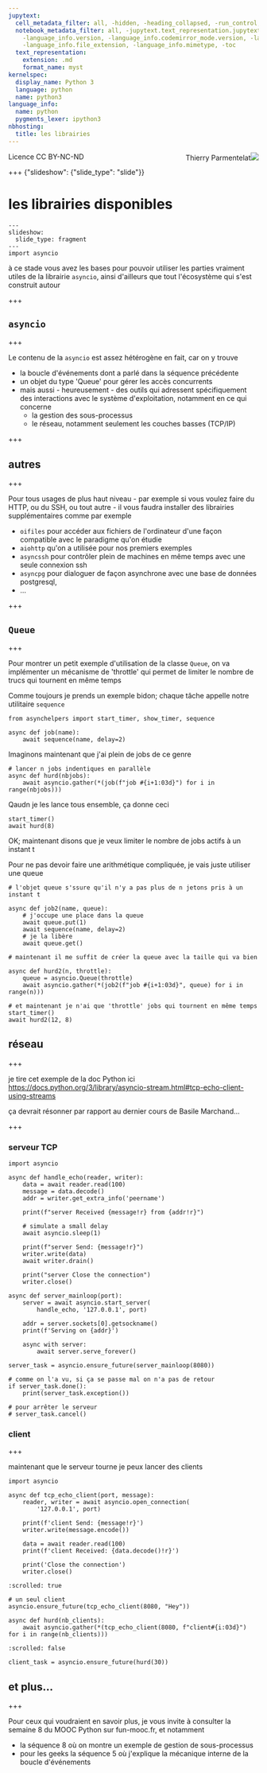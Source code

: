 ```yaml
---
jupytext:
  cell_metadata_filter: all, -hidden, -heading_collapsed, -run_control, -trusted
  notebook_metadata_filter: all, -jupytext.text_representation.jupytext_version, -jupytext.text_representation.format_version,
    -language_info.version, -language_info.codemirror_mode.version, -language_info.codemirror_mode,
    -language_info.file_extension, -language_info.mimetype, -toc
  text_representation:
    extension: .md
    format_name: myst
kernelspec:
  display_name: Python 3
  language: python
  name: python3
language_info:
  name: python
  pygments_lexer: ipython3
nbhosting:
  title: les librairies
---
```


<span style="float:left;">Licence CC BY-NC-ND</span><span style="float:right;">Thierry Parmentelat<img src="media/inria-25-alpha.png" style="display:inline"></span><br/>

+++ {"slideshow": {"slide_type": "slide"}}

# les librairies disponibles

```{code-cell} ipython3
---
slideshow:
  slide_type: fragment
---
import asyncio
```

à ce stade vous avez les bases pour pouvoir utiliser les parties vraiment utiles de la librairie `asyncio`, ainsi d'ailleurs que tout l'écosystème qui s'est construit autour

+++

## `asyncio`

+++

Le contenu de la `asyncio` est assez hétérogène en fait, car on y trouve

* la boucle d'événements dont a parlé dans la séquence précédente
* un objet du type 'Queue' pour gérer les accès concurrents
* mais aussi - heureusement - des outils qui adressent spécifiquement des interactions avec le système d'exploitation, notamment en ce qui concerne
  * la gestion des sous-processus
  * le réseau, notamment seulement les couches basses (TCP/IP)

+++

## autres

+++

Pour tous usages de plus haut niveau - par exemple si vous voulez faire du HTTP, ou du SSH, ou tout autre - il vous faudra installer des librairies supplémentaires comme par exemple

* `oifiles` pour accéder aux fichiers de l'ordinateur d'une façon compatible avec le paradigme qu'on étudie
* `aiohttp` qu'on a utilisée pour nos premiers exemples
* `asyncssh` pour contrôler plein de machines en même temps avec une seule connexion ssh
* `asyncpg` pour dialoguer de façon asynchrone avec une base de données postgresql,
* ...

+++

## `Queue`

+++

Pour montrer un petit exemple d'utilisation de la classe `Queue`, on va implémenter un mécanisme de 'throttle' qui permet de limiter le nombre de trucs qui tournent en même temps

Comme toujours je prends un exemple bidon; chaque tâche appelle notre utilitaire `sequence`

```{code-cell} ipython3
from asynchelpers import start_timer, show_timer, sequence
```

```{code-cell} ipython3
async def job(name):
    await sequence(name, delay=2)
```

Imaginons maintenant que j'ai plein de jobs de ce genre

```{code-cell} ipython3
# lancer n jobs indentiques en parallèle
async def hurd(nbjobs):
    await asyncio.gather(*(job(f"job #{i+1:03d}") for i in range(nbjobs)))
```

Qaudn je les lance tous ensemble, ça donne ceci

```{code-cell} ipython3
start_timer()
await hurd(8)
```

OK; maintenant disons que je veux limiter le nombre de jobs actifs à un instant t

Pour ne pas devoir faire une arithmétique compliquée, je vais juste utiliser une queue

```{code-cell} ipython3
# l'objet queue s'ssure qu'il n'y a pas plus de n jetons pris à un instant t

async def job2(name, queue):
    # j'occupe une place dans la queue
    await queue.put(1)
    await sequence(name, delay=2)
    # je la libère
    await queue.get()    
```

```{code-cell} ipython3
# maintenant il me suffit de créer la queue avec la taille qui va bien

async def hurd2(n, throttle):
    queue = asyncio.Queue(throttle)
    await asyncio.gather(*(job2(f"job #{i+1:03d}", queue) for i in range(n)))
```

```{code-cell} ipython3
# et maintenant je n'ai que 'throttle' jobs qui tournent en même temps
start_timer()
await hurd2(12, 8)
```

## réseau

+++

je tire cet exemple de la doc Python ici
https://docs.python.org/3/library/asyncio-stream.html#tcp-echo-client-using-streams

ça devrait résonner par rapport au dernier cours de Basile Marchand...

+++

### serveur TCP

```{code-cell} ipython3
import asyncio

async def handle_echo(reader, writer):
    data = await reader.read(100)
    message = data.decode()
    addr = writer.get_extra_info('peername')

    print(f"server Received {message!r} from {addr!r}")
    
    # simulate a small delay
    await asyncio.sleep(1)

    print(f"server Send: {message!r}")
    writer.write(data)
    await writer.drain()

    print("server Close the connection")
    writer.close()
```

```{code-cell} ipython3
async def server_mainloop(port):
    server = await asyncio.start_server(
        handle_echo, '127.0.0.1', port)

    addr = server.sockets[0].getsockname()
    print(f'Serving on {addr}')

    async with server:
        await server.serve_forever()
```

```{code-cell} ipython3
server_task = asyncio.ensure_future(server_mainloop(8080))
```

```{code-cell} ipython3
# comme on l'a vu, si ça se passe mal on n'a pas de retour
if server_task.done():
    print(server_task.exception())
```

```{code-cell} ipython3
# pour arrêter le serveur
# server_task.cancel()
```

### client

+++

maintenant que le serveur tourne je peux lancer des clients

```{code-cell} ipython3
import asyncio

async def tcp_echo_client(port, message):
    reader, writer = await asyncio.open_connection(
        '127.0.0.1', port)

    print(f'client Send: {message!r}')
    writer.write(message.encode())

    data = await reader.read(100)
    print(f'client Received: {data.decode()!r}')

    print('Close the connection')
    writer.close()
```

```{code-cell} ipython3
:scrolled: true

# un seul client 
asyncio.ensure_future(tcp_echo_client(8080, "Hey"))
```

```{code-cell} ipython3
async def hurd(nb_clients):
    await asyncio.gather(*(tcp_echo_client(8080, f"client#{i:03d}") for i in range(nb_clients)))
```

```{code-cell} ipython3
:scrolled: false

client_task = asyncio.ensure_future(hurd(30))
```

## et plus...

+++

Pour ceux qui voudraient en savoir plus, je vous invite à consulter la semaine 8 du MOOC Python sur fun-mooc.fr, et notamment

* la séquence 8 où on montre un exemple de gestion de sous-processus
* pour les geeks la séquence 5 où j'explique la mécanique interne de la boucle d'événements
